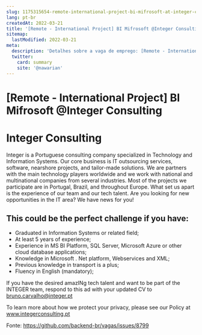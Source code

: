 ```yaml
---
slug: 1175315654-remote-international-project-bi-mifrosoft-at-integer-consulting
lang: pt-br
createdAt: 2022-03-21
title: '[Remote - International Project] BI Mifrosoft @Integer Consulting - Vaga de Emprego'
sitemap:
  lastModified: 2022-03-21
meta:
  description: 'Detalhes sobre a vaga de emprego: [Remote - International Project] BI Mifrosoft @Integer Consulting'
  twitter:
    card: summary
    site: '@nawarian'
---
```


# [Remote - International Project] BI Mifrosoft @Integer Consulting

# Integer Consulting
Integer is a Portuguese consulting company specialized in Technology and Information Systems. Our core business is IT outsourcing services, software, nearshore projects, and tailor-made solutions. We are partners with the main technology players worldwide and we work with national and multinational companies from several industries. Most of the projects we participate are in Portugal, Brazil, and throughout Europe. What set us apart is the experience of our team and our tech talent.
Are you looking for new opportunities in the IT area? We have news for you!

## This could be the perfect challenge if you have:
- Graduated in Information Systems or related field;
- At least 5 years of experience;
- Experience in MS BI Platform, SQL Server, Microsoft Azure or other cloud database applications;
- Knowledge in Microsoft . Net platform, Webservices and XML;
- Previous knowledge in transport is a plus;
- Fluency in English (mandatory);

If you have the desired amazINg tech talent and want to be part of the INTEGER team, respond to this ad with your updated CV to bruno.carvalho@integer.pt

To learn more about how we protect your privacy, please see our Policy at www.integerconsulting.pt

Fonte: https://github.com/backend-br/vagas/issues/8799